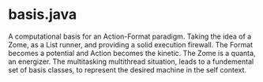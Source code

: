# basis.java
A computational basis for an Action-Format paradigm. Taking the idea of a Zome, as a List runner, and providing a solid execution
firewall. The Format becomes a potential and Action becomes the kinetic. The Zome is a quanta, an energizer. The multitasking
multithread situation, leads to a fundemental set of basis classes, to represent the desired machine in the self context.

